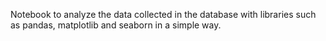 Notebook to analyze the data collected in the database with libraries such as pandas, matplotlib and seaborn in a simple way.